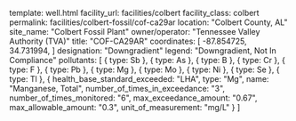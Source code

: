 template: well.html
facility_url: facilities/colbert
facility_class: colbert
permalink: facilities/colbert-fossil/cof-ca29ar
location: "Colbert County, AL"
site_name: "Colbert Fossil Plant"
owner/operator: "Tennessee Valley Authority (TVA)"
title: "COF-CA29AR"
coordinates: [
    -87.854725,
    34.731994,
]
designation: "Downgradient"
legend: "Downgradient, Not In Compliance"
pollutants: [
  {
    type: Sb
  },
  {
    type: As
  },
  {
    type: B
  },
  {
    type: Cr
  },
  {
    type: F
  },
  {
    type: Pb
  },
  {
    type: Mg
  },
  {
    type: Mo
  },
  {
    type: Ni
  },
  {
    type: Se
  },
  {
    type: Tl
  },
  {
    health_base_standard_exceeded: "LHA",
    type: "Mg",
    name: "Manganese, Total",
    number_of_times_in_exceedance: "3",
    number_of_times_monitored: "6",
    max_exceedance_amount: "0.67",
    max_allowable_amount: "0.3",
    unit_of_measurement: "mg/L"
  }
]
    